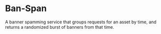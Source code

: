 # Ban-Span

A banner spamming service that groups requests for an asset by time, and returns a randomized burst of banners from that time.


